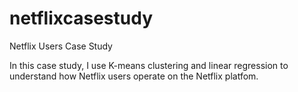 # netflixcasestudy
Netflix Users Case Study

In this case study, I use K-means clustering and linear regression to understand how Netflix users operate on the Netflix platfom.
